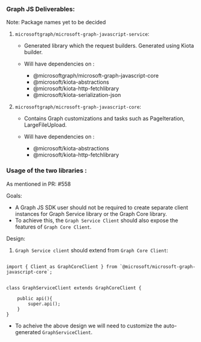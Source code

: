
### Graph JS Deliverables:

Note: Package names yet to be decided

1. `microsoftgraph/microsoft-graph-javascript-service`: 

    - Generated library which the request builders. Generated using Kiota builder.

    - Will have dependencies on :
        - @microsoftgraph/microsoft-graph-javascript-core
        - @microsoft/kiota-abstractions
        - @microsoft/kiota-http-fetchlibrary
        - @microsoft/kiota-serialization-json
        
2. `microsoftgraph/microsoft-graph-javascript-core`:

    - Contains Graph customizations and tasks such as PageIteration, LargeFileUpload.

    - Will have dependencies on :
      - @microsoft/kiota-abstractions
      - @microsoft/kiota-http-fetchlibrary
        
### Usage of the two libraries :

As mentioned in PR: #558

Goals: 

- A Graph JS SDK user should not be required to create separate client instances for Graph Service library or the Graph Core library.
- To achieve this, the `Graph Service Client` should also expose the features of `Graph Core Client`.

Design:

1. `Graph Service client` should extend from `Graph Core Client`:

```

import { Client as GraphCoreClient } from `@microsoft/microsoft-graph-javascript-core`;


class GraphServiceClient extends GraphCoreClient {

    public api(){
        super.api();
    }
}
```

- To acheive the above design we will need to customize the auto-generated `GraphServiceClient`.


